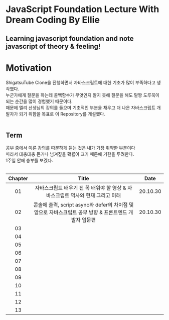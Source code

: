 # JavaScript Foundation Lecture With Dream Coding By Ellie

## Learning javascript foundation and note javascript of theory & feeling!

# Motivation

ShigatsuTube Clone을 진행하면서 자바스크립트에 대한 기초가 많이 부족하다고 생각했다.<br>누군가에게 질문을 하는데 콜백함수가 무엇인지 알지 못해 질문을 해도 말짱 도루묵이 되는 순간을 많이 경험했기 때문이다.<br>때문에 엘리 선생님의 강의를 들으며 기초적인 부분을 채우고 더 나은 자바스크립트 개발자가 되기 위함을 목표로 이 Repository를 개설했다.<br><br>

## Term

공부 중에서 이론 강의를 따분하게 듣는 것은 내가 가장 취약한 부분이다<br>따라서 대충대충 듣거나 넘겨짚을 확률이 크기 때문에 기한을 두려한다.<br>1주일 안에 승부를 보겠다.<br><br>

| Chapter |                                                 Title                                                  |   Date   |
| :-----: | :----------------------------------------------------------------------------------------------------: | :------: |
|   01    |            자바스크립트 배우기 전 꼭 배워야 할 영상 & 자바스크립트 역사와 현재 그리고 미래             | 20.10.30 |
|   02    | 콘솔에 출력, script async와 defer의 차이점 및 앞으로 자바스크립트 공부 방향 & 프론트엔드 개발자 입문편 | 20.10.30 |
|   03    |                                                                                                        |          |
|   04    |                                                                                                        |          |
|   05    |                                                                                                        |          |
|   06    |                                                                                                        |          |
|   07    |                                                                                                        |          |
|   08    |                                                                                                        |          |
|   09    |                                                                                                        |          |
|   10    |                                                                                                        |          |
|   11    |                                                                                                        |          |
|   12    |                                                                                                        |          |
|   13    |                                                                                                        |          |
